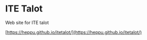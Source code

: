 # ITE Talot
Web site for ITE talot

[https://heppu.github.io/itetalot/](https://heppu.github.io/itetalot/)

